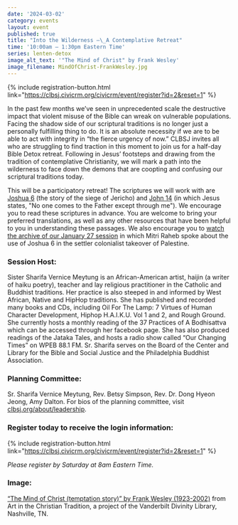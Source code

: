 ```yaml
---
date: '2024-03-02'
category: events
layout: event
published: true
title: "Into the Wilderness —\_A Contemplative Retreat"
time: '10:00am – 1:30pm Eastern Time'
series: lenten-detox
image_alt_text: '"The Mind of Christ" by Frank Wesley'
image_filename: MindOfChrist-FrankWesley.jpg
---
```

{% include registration-button.html link="https://clbsj.civicrm.org/civicrm/event/register?id=2&reset=1" %}

In the past few months we’ve seen in unprecedented scale the destructive impact that violent misuse of the Bible can wreak on vulnerable populations. Facing the shadow side of our scriptural traditions is no longer just a personally fulfilling thing to do. It is an absolute necessity if we are to be able to act with integrity in “the fierce urgency of now.” CLBSJ invites all who are struggling to find traction in this moment to join us for a half-day Bible Detox retreat. Following in Jesus’ footsteps and drawing from the tradition of contemplative Christianity, we will mark a path into the wilderness to face down the demons that are coopting and confusing our scriptural traditions today. 

This will be a participatory retreat! The scriptures we will work with are [Joshua 6](https://bible.oremus.org/?ql=576032633 ) (the story of the siege of Jericho) and [John 14](https://bible.oremus.org/?ql=576153395) (in which Jesus states, "No one comes to the Father except through me"). We encourage you to read these scriptures in advance. You are welcome to bring your preferred translations, as well as any other resources that have been helpful to you in understanding these passages. We also encourage you to [watch the archive of our January 27 session](https://clbsj.org/events/2024/01/27/the-bible-and-settler-colonialism-in-palestine-and-beyond/) in which Mitri Raheb spoke about the use of Joshua 6 in the settler colonialist takeover of Palestine.

### Session Host:
Sister Sharifa Vernice Meytung is an African-American artist, haijin (a writer of haiku poetry), teacher and lay religious practitioner in the Catholic and Buddhist traditions. Her practice is also steeped in and informed by West African, Native and HipHop traditions. She has published and recorded many books and CDs, including Oil For The Lamp: 7 Virtues of Human Character Development, Hiphop H.A.I.K.U. Vol 1 and 2, and Rough Ground. She currently hosts a monthly reading of the 37 Practices of A Bodhisattva which can be accessed through her facebook page. She has also produced readings of the Jataka Tales, and hosts a radio show called “Our Changing Times” on WPEB 88.1 FM. Sr. Sharifa serves on the Board of the Center and Library for the Bible and Social Justice and the Philadelphia Buddhist Association.

### Planning Committee:
Sr. Sharifa Vernice Meytung, Rev. Betsy Simpson, Rev. Dr. Dong Hyeon Jeong, Amy Dalton. For bios of the planning committee, visit [clbsj.org/about/leadership](https://clbsj.org/about/leadership/).

### Register today to receive the login information:

{% include registration-button.html link="https://clbsj.civicrm.org/civicrm/event/register?id=2&reset=1" %}

_Please register by Saturday at 8am Eastern Time._

### Image:
[“The Mind of Christ (temptation story)” by Frank Wesley (1923-2002)](https://diglib.library.vanderbilt.edu/act-imagelink.pl?RC=59167) from Art in the Christian Tradition, a project of the Vanderbilt Divinity Library, Nashville, TN.
